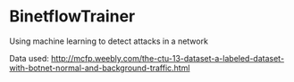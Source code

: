 # BinetflowTrainer
Using machine learning to detect attacks in a network

Data used:
http://mcfp.weebly.com/the-ctu-13-dataset-a-labeled-dataset-with-botnet-normal-and-background-traffic.html
